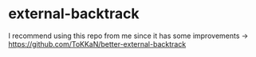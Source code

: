 # external-backtrack
I recommend using this repo from me since it has some improvements -> https://github.com/ToKKaN/better-external-backtrack
